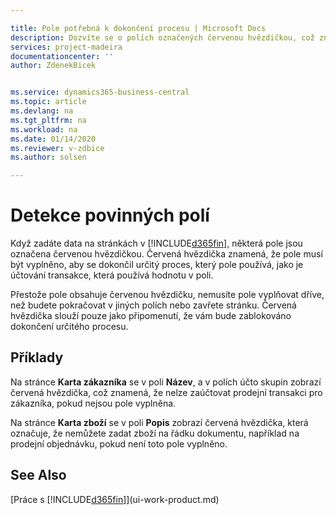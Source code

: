 ```yaml
---

title: Pole potřebná k dokončení procesu | Microsoft Docs
description: Dozvíte se o polích označených červenou hvězdičkou, což znamená, že jsou povinná a pro dokončení procesů musí být vyplněna.
services: project-madeira
documentationcenter: ''
author: ZdenekBicek


ms.service: dynamics365-business-central
ms.topic: article
ms.devlang: na
ms.tgt_pltfrm: na
ms.workload: na
ms.date: 01/14/2020
ms.reviewer: v-zdbice
ms.author: solsen

---
```

# Detekce povinných polí

Když zadáte data na stránkách v [!INCLUDE[d365fin](includes/d365fin_md.md)], některá pole jsou označena červenou hvězdičkou. Červená hvězdička znamená, že pole musí být vyplněno, aby se dokončil určitý proces, který pole používá, jako je účtování transakce, která používá hodnotu v poli.

Přestože pole obsahuje červenou hvězdičku, nemusíte pole vyplňovat dříve, než budete pokračovat v jiných polích nebo zavřete stránku. Červená hvězdička slouží pouze jako připomenutí, že vám bude zablokováno dokončení určitého procesu.

## Příklady

Na stránce **Karta zákazníka** se v poli **Název**, a v polích účto skupin zobrazí červená hvězdička, což znamená, že nelze zaúčtovat prodejní transakci pro zákazníka, pokud nejsou pole vyplněna.

Na stránce **Karta zboží** se v poli **Popis** zobrazí červená hvězdička, která označuje, že nemůžete zadat zboží na řádku dokumentu, například na prodejní objednávku, pokud není toto pole vyplněno.

## See Also

[Práce s [!INCLUDE[d365fin](includes/d365fin_md.md)]](ui-work-product.md)
